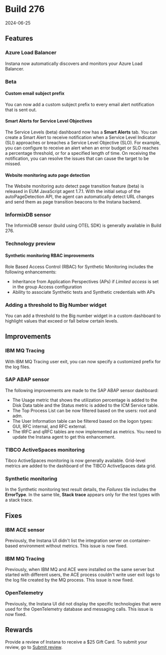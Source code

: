 # Build 276

2024-06-25

## Features
### Azure Load Balancer
Instana now automatically discovers and monitors your Azure Load Balancer.

### Beta
#### Custom email subject prefix
You can now add a custom subject prefix to every email alert notification that is sent out.

#### Smart Alerts for Service Level Objectives

The Service Levels (beta) dashboard now has a **Smart Alerts** tab. You can create a Smart Alert to receive notification when a Service Level Indicator (SLI) approaches or breaches a Service Level Objective (SLO). For example, you can configure to receive an alert when an error budget or SLO reaches a percentage threshold, or for a specified length of time. On receiving the notification, you can resolve the issues that can cause the target to be missed.

#### Website monitoring auto page detection
The Website monitoring auto detect page transition feature (beta) is released in EUM JavaScript agent 1.7.1. With the initial setup of the autoPageDetection API, the agent can automatically detect URL changes and send them as page transition beacons to the Instana backend.

### InformixDB sensor
The InformixDB sensor (build using OTEL SDK) is generally available in Build 276.

### Technology preview
#### Synthetic monitoring RBAC improvements
Role Based Access Control (RBAC) for Synthetic Monitoring includes the following enhancements:
* Inheritance from Application Perspectives (APs) if _Limited access_ is set in the group Access configuration
* Ability to associate Synthetic tests and Synthetic credentials with APs

### Adding a threshold to Big Number widget
You can add a threshold to the Big number widget in a custom dashboard to highlight values that exceed or fall below certain levels.

##  Improvements
### IBM MQ Tracing
With IBM MQ Tracing user exit, you can now specify a customized prefix for the log files.

### SAP ABAP sensor
The following improvements are made to the SAP ABAP sensor dashboard:

- The Usage metric that shows the utilization percentage is added to the Disk Data table and the Status metric is added to the ICM Service table.
- The Top Process List can be now filtered based on the users: root and adm.
- The User Information table can be filtered based on the logon types: GUI, RFC internal, and RFC external.
- The tRFC and qRFC tables are now implemented as metrics. You need to update the Instana agent to get this enhancement.

### TIBCO ActiveSpaces monitoring
Tibco ActiveSpaces monitoring is now generally available. Grid-level metrics are added to the dashboard of the TIBCO ActiveSpaces data grid.
### Synthetic monitoring
In the Synthetic monitoring test result details, the _Failures_ tile includes the **ErrorType**. In the same tile, **Stack trace** appears only for the test types with a stack trace.

## Fixes
### IBM ACE sensor
Previously, the Instana UI didn't list the integration server on container-based environment without metrics. This issue is now fixed.

### IBM MQ Tracing
Previously, when IBM MQ and ACE were installed on the same server but started with different users, the ACE process couldn't write user exit logs to the log file created by the MQ process. This issue is now fixed.

### OpenTelemetry
Previously, the Instana UI did not display the specific technologies that were used for the OpenTelemetry database and messaging calls. This issue is now fixed.

## Rewards
Provide a review of Instana to receive a $25 Gift Card. To submit your review, go to [Submit review](https://www.g2.com/contributor/instana-an-ibm-company-25-usd-2-reward-link?secure%5Bpage_id%5D=instana-an-ibm-company-25-usd-2-reward-link&secure%5Brewards%5D=true&secure%5Btoken%5D=5f61c4680c043dd462ee268a2e95504e1cec47c239f634889f1a86908d965fa1&utm_source=ibm&utm_medium=CSA&utm_campaign=email).
